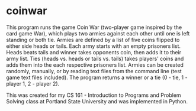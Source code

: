 # coinwar

This program runs the game Coin War (two-player game inspired by the card game War), which plays two armies against each other until one is left standing or both tie. Armies are defined by a list of five coins flipped to either side heads or tails. Each army starts with an empty prisoners list. Heads beats tails and winner takes opponents coin, then adds it to their army list. Ties (heads vs. heads or tails vs. tails) takes players' coins and adds them into the each respective prisoners list. Armies can be created randomly, manually, or by reading text files from the command line (test game text files included). The program returns a winner or a tie (0 - tie, 1 - player 1, 2 - player 2).

This was created for my CS 161 - Introduction to Programs and Problem Solving class at Portland State University and was implemented in Python.
